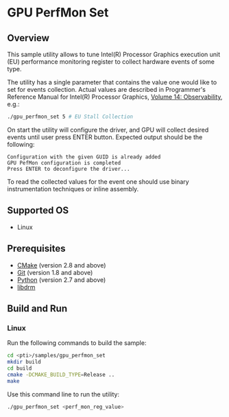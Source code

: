 # GPU PerfMon Set
## Overview
This sample utility allows to tune Intel(R) Processor Graphics execution unit (EU) performance monitoring register to collect hardware events of some type.

The utility has a single parameter that contains the value one would like to set for events collection. Actual values are described in Programmer's Reference Manual for Intel(R) Processor Graphics, [Volume 14: Observability](https://01.org/sites/default/files/documentation/intel-gfx-prm-osrc-kbl-vol14-observability.pdf), e.g.:
```sh
./gpu_perfmon_set 5 # EU Stall Collection
```
On start the utility will configure the driver, and GPU will collect desired events until user press ENTER button. Expected output should be the following:
```
Configuration with the given GUID is already added
GPU PefMon configuration is completed
Press ENTER to deconfigure the driver...
```
To read the collected values for the event one should use binary instrumentation techniques or inline assembly.

## Supported OS
- Linux

## Prerequisites
- [CMake](https://cmake.org/) (version 2.8 and above)
- [Git](https://git-scm.com/) (version 1.8 and above)
- [Python](https://www.python.org/) (version 2.7 and above)
- [libdrm](https://gitlab.freedesktop.org/mesa/drm)

## Build and Run
### Linux
Run the following commands to build the sample:
```sh
cd <pti>/samples/gpu_perfmon_set
mkdir build
cd build
cmake -DCMAKE_BUILD_TYPE=Release ..
make
```
Use this command line to run the utility:
```sh
./gpu_perfmon_set <perf_mon_reg_value>
```